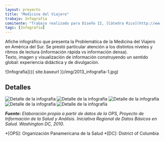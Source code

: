 ```yaml
---
layout: proyecto
title: "Medicina del Viajero"
trabajo: Infografía
comitente: "Trabajo realizado para Diseño II, [Cátedra Rico](http://www.catedrarico.com.ar), FADU--UBA."
tags: [Infografía]
---
```


Afiche infográfico que presenta la Problemática de la Medicina del Viajero en América del Sur. Se prestó particular atención a los distintos niveles y ritmos de lectura (información rápida vs información densa).  
Texto, imagen y visualización de información construyendo un sentido global: experiencia didáctica y de divulgación.

![Infografía]({{ site.baseurl }}/img/2013_infografia-1.jpg)

## Detalles
<div class="fotorama">
     <img src="{{ site.baseurl }}/img/2013_infografia-2.jpg" alt="Detalle de la infografía" />
     <img src="{{ site.baseurl }}/img/2013_infografia-3.jpg" alt="Detalle de la infografía" />
     <img src="{{ site.baseurl }}/img/2013_infografia-4.jpg" alt="Detalle de la infografía" />
     <img src="{{ site.baseurl }}/img/2013_infografia-5.jpg" alt="Detalle de la infografía" />
     <img src="{{ site.baseurl }}/img/2013_infografia-6.jpg" alt="Detalle de la infografía" />
</div>

***Fuente:** Elaboración propia a partir de datos de la OPS, Proyecto de Información de la Salud y Análisis. Iniciativa Regional de Datos Básicos en Salud. Washington DC, 2010.*

*[OPS]: Organización Panamericana de la Salud
*[DC]: District of Columbia
